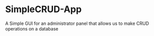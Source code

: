 # SimpleCRUD-App
A Simple GUI for an administrator panel that allows us to make CRUD operations on a database
